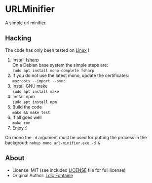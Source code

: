 URLMinifier
===========
A simple url minifier.

Hacking
-------
The code has only been tested on [Linux](http://nixos.org) !

1. Install [fsharp](http://fsharp.org/use/linux)  
On a Debian base system the simple steps are:  
`sudo apt install mono-complete fsharp`
2. If you do not use the latest mono, update the certificates:  
`mozroots --import --sync`
3. Install GNU make  
`sudo apt install make`
4. Install npm  
`sudo apt install npm`
5. Build the code  
`make && make test`
6. If all goes well  
`make run`
7. Enjoy :)  
  
On mono the `-d` argument must be used for putting the process in the backgroud:
`nohup mono url-minifier.exe -d &`

About
-----
* License: MIT (see included [LICENSE](https://github.com/lfont/URLMinifier/blob/master/LICENSE) file for full license)
* Original Author: [Loïc Fontaine](http://twitter.com/loic_fontaine)
